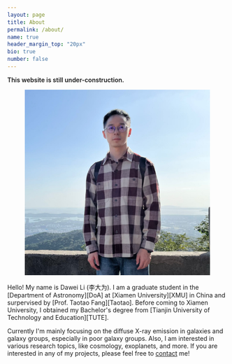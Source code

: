 ```yaml
---
layout: page
title: About
permalink: /about/
name: true
header_margin_top: "20px"
bio: true
number: false
---
```

<!-- <span class="name">Dawei Li (李大为)</span> -->

<span style="font-weight: 600;">This website is still under-construction.</span>
<figure class="right"><img src="../images/about_me.jpg" alt="My image">
<!-- <figcaption></figcaption> -->
</figure>
Hello! My name is Dawei Li (李大为). I am a graduate student in the [Department of Astronomy][DoA] at [Xiamen University][XMU] in China and surpervised by [Prof. Taotao Fang][Taotao]. Before coming to Xiamen University, I obtained my Bachelor's degree from [Tianjin University of Technology and Education][TUTE].

Currently I'm mainly focusing on the diffuse X-ray emission in galaxies and galaxy groups, especially in poor galaxy groups. Also, I am interested in various research topics, like cosmology, exoplanets, and more. If you are interested in any of my projects, please feel free to [contact][contact] me!




[DoA]: https://astro.xmu.edu.cn/
[XMU]: https://www.xmu.edu.cn/
[Taotao]: https://xmugalaxy.org/
[TUTE]: https://www.tute.edu.cn/
[CV]: ../files/CV.pdf 
[Github]: https://github.com/Mr-Irrationality
[contact]: ../contact/
